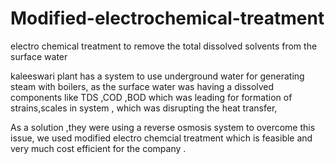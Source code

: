 # Modified-electrochemical-treatment
electro chemical treatment to remove the total dissolved solvents from the surface water


kaleeswari plant has a system to use  underground water for generating steam with boilers, as the surface water was having a dissolved components like TDS ,COD ,BOD which was leading for formation of strains,scales in system , which was disrupting the heat transfer,

As a solution ,they were using a reverse osmosis system to overcome this issue, we used modified electro chemcial treatment which is feasible and very much cost efficient for the company .
